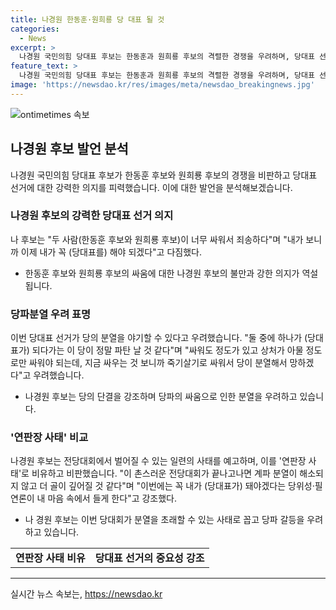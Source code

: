 ```yaml
---
title: 나경원 한동훈·원희룡 당 대표 될 것
categories:
  - News
excerpt: >
  나경원 국민의힘 당대표 후보는 한동훈과 원희룡 후보의 격렬한 경쟁을 우려하며, 당대표 선출 후에도 분열이 심화될 것이라고 우려했다. 라디오 인터뷰에서는 한동훈 후보의 김건희 여사 문자 의혹을 비판하고, 당 대표가 되었을 때 당사자와의 소통을 단절시키는 행위는 적절하지 않다고 강력히 지적했다. 나 후보는 자신의 필연론을 강조하면서 당 대표 선출 과정에서의 갈등과 분열로 당이 망할 것이라고 우려했다.
feature_text: >
  나경원 국민의힘 당대표 후보는 한동훈과 원희룡 후보의 격렬한 경쟁을 우려하며, 당대표 선출 후에도 분열이 심화될 것이라고 우려했다. 라디오 인터뷰에서는 한동훈 후보의 김건희 여사 문자 의혹을 비판하고, 당 대표가 되었을 때 당사자와의 소통을 단절시키는 행위는 적절하지 않다고 강력히 지적했다. 나 후보는 자신의 필연론을 강조하면서 당 대표 선출 과정에서의 갈등과 분열로 당이 망할 것이라고 우려했다.
image: 'https://newsdao.kr/res/images/meta/newsdao_breakingnews.jpg'
---
```


<p><img src="https://newsdao.kr/res/images/meta/newsdao_breakingnews.jpg" alt="ontimetimes 속보" /></p>

<h2 data-ke-size="size26">나경원 후보 발언 분석</h2>

<p data-ke-size="size16">나경원 국민의힘 당대표 후보가 한동훈 후보와 원희룡 후보의 경쟁을 비판하고 당대표 선거에 대한 강력한 의지를 피력했습니다. 이에 대한 발언을 분석해보겠습니다.</p>

<h3>나경원 후보의 강력한 당대표 선거 의지</h3>

<p data-ke-size="size16">나 후보는 "두 사람(한동훈 후보와 원희룡 후보)이 너무 싸워서 죄송하다"며 "내가 보니까 이제 내가 꼭 (당대표를) 해야 되겠다"고 다짐했다.</p>

<ul>
  <li>한동훈 후보와 원희룡 후보의 싸움에 대한 나경원 후보의 불만과 강한 의지가 역설됩니다.</li>
</ul>

<h3>당파분열 우려 표명</h3>

<p data-ke-size="size16">이번 당대표 선거가 당의 분열을 야기할 수 있다고 우려했습니다. "둘 중에 하나가 (당대표가) 되다가는 이 당이 정말 파탄 날 것 같다"며 "싸워도 정도가 있고 상처가 아물 정도로만 싸워야 되는데, 지금 싸우는 것 보니까 죽기살기로 싸워서 당이 분열해서 망하겠다"고 우려했습니다.</p>

<ul>
  <li>나경원 후보는 당의 단결을 강조하며 당파의 싸움으로 인한 분열을 우려하고 있습니다.</li>
</ul>

<h3>'연판장 사태' 비교</h3>

<p data-ke-size="size16">나경원 후보는 전당대회에서 벌어질 수 있는 일련의 사태를 예고하며, 이를 '연판장 사태'로 비유하고 비판했습니다. "이 촌스러운 전당대회가 끝나고나면 계파 분열이 해소되지 않고 더 골이 깊어질 것 같다"며 "이번에는 꼭 내가 (당대표가) 돼야겠다는 당위성·필연론이 내 마음 속에서 들게 한다"고 강조했다.</p>

<ul>
  <li>나 경원 후보는 이번 당대회가 분열을 초래할 수 있는 사태로 꼽고 당파 갈등을 우려하고 있습니다.</li>
</ul>

<table>
  <tr>
    <td style="text-align: center; height: 17px;"><b>연판장 사태 비유</b></td>
    <td style="text-align: center; height: 17px;"><b>당대표 선거의 중요성 강조</b></td>
  </tr>
</table>

<hr>
실시간 뉴스 속보는, <a href="https://newsdao.kr" rel="dofollow">https://newsdao.kr</a>


